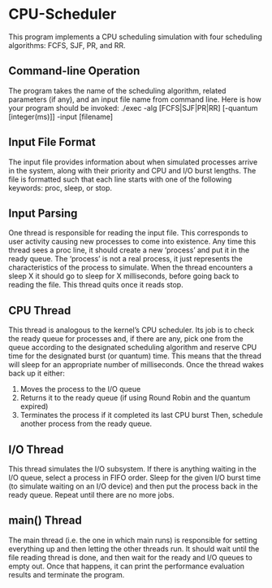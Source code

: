 # CPU-Scheduler
This program implements a CPU scheduling simulation with four scheduling algorithms: FCFS, SJF, PR, and RR.

## Command-line Operation
The program takes the name of the scheduling algorithm, related parameters (if any), and an input file name from command line.
Here is how your program should be invoked:
./exec -alg [FCFS|SJF|PR|RR] [-quantum [integer(ms)]] -input [filename]

## Input File Format
The input file provides information about when simulated processes arrive in the system, along with their priority and CPU and I/O burst lengths. The file is formatted such that each line starts with one of the following keywords: proc, sleep, or stop.

## Input Parsing
One thread is responsible for reading the input file. This corresponds to user activity causing new processes to come into existence. Any time this thread sees a proc line, it should create a new ‘process’ and put it in the ready queue. The ‘process’ is not a real process, it just represents the characteristics of the process to simulate. When the thread encounters a sleep X it should go to sleep for X milliseconds, before going back to reading the file. This thread quits once it reads stop.

## CPU Thread
This thread is analogous to the kernel’s CPU scheduler. Its job is to check the ready queue for processes and, if there are any, pick one from the queue according to the designated scheduling algorithm and reserve CPU time for the designated burst (or quantum) time. This means that the thread will sleep for an appropriate number of milliseconds. Once the thread wakes back up it either:
1. Moves the process to the I/O queue
2. Returns it to the ready queue (if using Round Robin and the quantum expired)
3. Terminates the process if it completed its last CPU burst Then, schedule another process from the ready queue.

## I/O Thread
This thread simulates the I/O subsystem. If there is anything waiting in the I/O queue, select a process in FIFO order. Sleep for the given I/O burst time (to simulate waiting on an I/O device) and then put the process back in the ready queue. Repeat until there are no more jobs.

## main() Thread
The main thread (i.e. the one in which main runs) is responsible for setting everything up and then letting the other threads run. It should wait until the file reading thread is done, and then wait for the ready and I/O queues to empty out. Once that happens, it can print the performance evaluation results and terminate the program.
